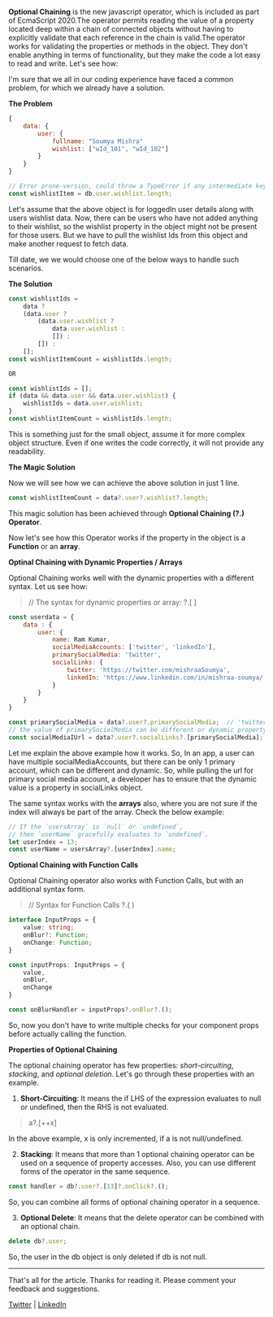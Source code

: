 **Optional Chaining** is the new javascript operator, which is included as part of EcmaScript 2020.The operator permits reading the value of a property located deep within a chain of connected objects without having to explicitly validate that each reference in the chain is valid.The operator works for validating the properties or methods in the object. They don't enable anything in terms of functionality, but they make the code a lot easy to read and write. Let's see how:

I'm sure that we all in our coding experience have faced a common problem, for which we already have a solution.

**The Problem**

```javascript
{
    data: {
        user: {
            fullname: "Soumya Mishra"
            wishlist: ["wId_101", "wId_102"]
        }
    }
}

// Error prone-version, could throw a TypeError if any intermediate key is undefined..
const wishlistItem = db.user.wishlist.length;
```

Let's assume that the above object is for loggedIn user details along with users wishlist data. Now, there can be users who have not added anything to their wishlist, so the wishlist property in the object might not be present for those users. But we have to pull the wishlist Ids from this object and make another request to fetch data.

Till date, we we would choose one of the below ways to handle such scenarios.

**The Solution**

```javascript
const wishlistIds =
    data ?
    (data.user ?
        (data.user.wishlist ?
            data.user.wishlist :
            []) :
        []) :
    [];
const wishlistItemCount = wishlistIds.length;

OR

const wishlistIds = [];
if (data && data.user && data.user.wishlist) {
    wishlistIds = data.user.wishlist;
}
const wishlistItemCount = wishlistIds.length;
```

This is something just for the small object, assume it for more complex object structure. Even if one writes the code correctly, it will not provide any readability.

**The Magic Solution**

Now we will see how we can achieve the above solution in just 1 line.

```javascript
const wishlistItemCount = data?.user?.wishlist?.length;
```

This magic solution has been achieved through **Optional Chaining (?.) Operator**.

Now let's see how this Operator works if the property in the object is a **Function** or an **array**.

**Optinal Chaining with Dynamic Properties / Arrays**

Optional Chaining works well with the dynamic properties with a different syntax. Let us see how:

> //  The syntax for dynamic properties or array:
  ?.[ ]

```javascript
const userdata = {
    data : {
        user: {
            name: Ram Kumar,
            socialMediaAccounts: ['twitter', 'linkedIn'],
            primarySocialMedia: 'twitter',
            socialLinks: {
                twitter: 'https://twitter.com/mishraaSoumya',
                linkedIn: 'https://www.linkedin.com/in/mishraa-soumya/'
            }
        }
    }
}

const primarySocialMedia = data?.user?.primarySocialMedia;  // 'twitter'
// the value of primarySocialMedia can be different or dynamic property.
const socialMediaIUrl = data?.user?.socialLinks?.[primarySocialMedia]; // 'https://twitter.com/mishraaSoumya'
```

Let me explain the above example how it works. So, In an app, a user can have multiple socialMediaAccounts, but there can be only 1 primary account, which can be different and dynamic. So, while pulling the url for primary social media account, a developer has to ensure that the dynamic value is a property in socialLinks object.

The same syntax works with the **arrays** also, where you are not sure if the index will always be part of the array. Check the below example:

```javascript
// If the `usersArray` is `null` or `undefined`,
// then `userName` gracefully evaluates to `undefined`.
let userIndex = 13;
const userName = usersArray?.[userIndex].name;
```

**Optional Chaining with Function Calls**

Optional Chaining operator also works with Function Calls, but with an additional syntax form.

> // Syntax for Function Calls
?.( )

```typescript
interface InputProps = {
    value: string;
    onBlur?: Function;
    onChange: Function;
}

const inputProps: InputProps = {
    value,
    onBlur,
    onChange
}

const onBlurHandler = inputProps?.onBlur?.();
```

So, now you don't have to write multiple checks for your component props before actually calling the function.

**Properties of Optional Chaining**

The optional chaining operator has few properties: *short-circuiting*, *stacking*, and *optional deletion*. Let's go through these properties with an example.

1. **Short-Circuiting**: It means the if LHS of the expression evaluates to null or undefined, then the RHS is not evaluated.

> a?.[++x]

In the above example, x is only incremented, if a is not null/undefined.

2. **Stacking**: It means that more than 1 optional chaining operator can be used on a sequence of property accesses. Also, you can use different forms of the operator in the same sequence.

```javascript
const handler = db?.user?.[13]?.onClick?.();
```

So, you can combine all forms of optional chaining operator in a sequence.

3. **Optional Delete**: It means that the delete operator can be combined with an optional chain.

```javascript
delete db?.user;
```

So, the user in the db object is only deleted if db is not null.

----

That's all for the article. Thanks for reading it. Please comment your feedback and suggestions.

[Twitter](https://twitter.com/mishraaSoumya) | [LinkedIn](https://www.linkedin.com/in/mishraa-soumya/)
